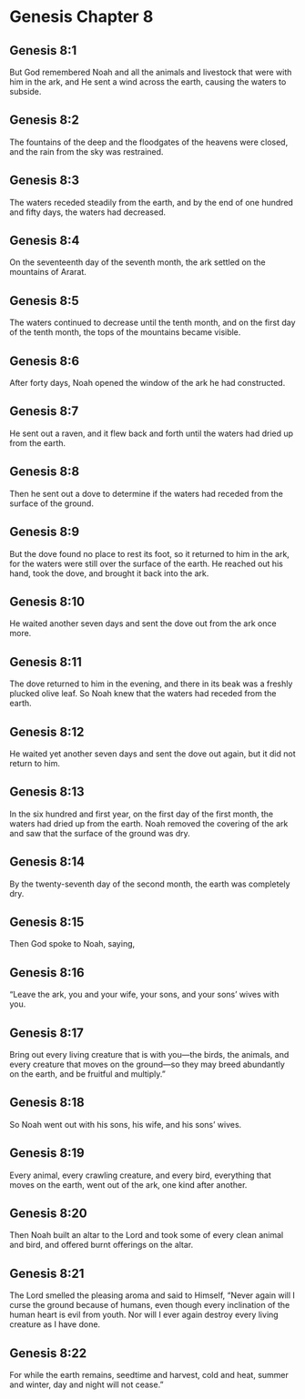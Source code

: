 # Genesis Chapter 8

## Genesis 8:1

But God remembered Noah and all the animals and livestock that were with him in the ark, and He sent a wind across the earth, causing the waters to subside.

## Genesis 8:2

The fountains of the deep and the floodgates of the heavens were closed, and the rain from the sky was restrained.

## Genesis 8:3

The waters receded steadily from the earth, and by the end of one hundred and fifty days, the waters had decreased.

## Genesis 8:4

On the seventeenth day of the seventh month, the ark settled on the mountains of Ararat.

## Genesis 8:5

The waters continued to decrease until the tenth month, and on the first day of the tenth month, the tops of the mountains became visible.

## Genesis 8:6

After forty days, Noah opened the window of the ark he had constructed.

## Genesis 8:7

He sent out a raven, and it flew back and forth until the waters had dried up from the earth.

## Genesis 8:8

Then he sent out a dove to determine if the waters had receded from the surface of the ground.

## Genesis 8:9

But the dove found no place to rest its foot, so it returned to him in the ark, for the waters were still over the surface of the earth. He reached out his hand, took the dove, and brought it back into the ark.

## Genesis 8:10

He waited another seven days and sent the dove out from the ark once more.

## Genesis 8:11

The dove returned to him in the evening, and there in its beak was a freshly plucked olive leaf. So Noah knew that the waters had receded from the earth.

## Genesis 8:12

He waited yet another seven days and sent the dove out again, but it did not return to him.

## Genesis 8:13

In the six hundred and first year, on the first day of the first month, the waters had dried up from the earth. Noah removed the covering of the ark and saw that the surface of the ground was dry.

## Genesis 8:14

By the twenty-seventh day of the second month, the earth was completely dry.

## Genesis 8:15

Then God spoke to Noah, saying,

## Genesis 8:16

“Leave the ark, you and your wife, your sons, and your sons’ wives with you.

## Genesis 8:17

Bring out every living creature that is with you—the birds, the animals, and every creature that moves on the ground—so they may breed abundantly on the earth, and be fruitful and multiply.”

## Genesis 8:18

So Noah went out with his sons, his wife, and his sons’ wives.

## Genesis 8:19

Every animal, every crawling creature, and every bird, everything that moves on the earth, went out of the ark, one kind after another.

## Genesis 8:20

Then Noah built an altar to the Lord and took some of every clean animal and bird, and offered burnt offerings on the altar.

## Genesis 8:21

The Lord smelled the pleasing aroma and said to Himself, “Never again will I curse the ground because of humans, even though every inclination of the human heart is evil from youth. Nor will I ever again destroy every living creature as I have done.

## Genesis 8:22

For while the earth remains, seedtime and harvest, cold and heat, summer and winter, day and night will not cease.”

